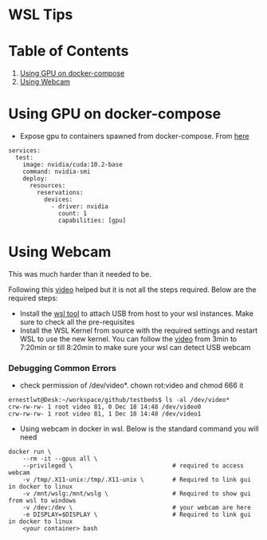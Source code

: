 # WSL Tips

# Table of Contents
1. [Using GPU on docker-compose](#using-gpu-on-docker-compose)
1. [Using Webcam](#using-Webcam)

# Using GPU on docker-compose
- Expose gpu to containers spawned from docker-compose. From [here](https://docs.docker.com/compose/gpu-support/)
```
services:
  test:
    image: nvidia/cuda:10.2-base
    command: nvidia-smi
    deploy:
      resources:
        reservations:
          devices:
            - driver: nvidia
              count: 1
              capabilities: [gpu]
```

# Using Webcam
This was much harder than it needed to be. 

Following this [video](https://www.youtube.com/watch?v=t_YnACEPmrM) helped but it is not all the steps required. Below are the required steps:
- Install the [wsl tool](https://learn.microsoft.com/en-us/windows/wsl/connect-usb) to attach USB from host to your wsl instances. Make sure to check all the pre-requisites
- Install the WSL Kernel from source with the required settings and restart WSL to use the new kernel. You can follow the [video](https://www.youtube.com/watch?v=t_YnACEPmrM) from 3min to 7:20min or till 8:20min to make sure your wsl can detect USB webcam

### Debugging Common Errors
- check permission of /dev/video*. chown rot:video and chmod 666 it
```
ernestlwt@Desk:~/workspace/github/testbeds$ ls -al /dev/video*
crw-rw-rw- 1 root video 81, 0 Dec 18 14:48 /dev/video0
crw-rw-rw- 1 root video 81, 1 Dec 18 14:48 /dev/video1
```
- Using webcam in docker in wsl. Below is the standard command you will need
```
docker run \
    --rm -it --gpus all \ 
    --privileged \                            # required to access webcam
    -v /tmp/.X11-unix:/tmp/.X11-unix \        # Required to link gui in docker to linux
    -v /mnt/wslg:/mnt/wslg \                  # Required to show gui from wsl to windows
    -v /dev:/dev \                            # your webcam are here
    -e DISPLAY=$DISPLAY \                     # Required to link gui in docker to linux
    <your container> bash
```